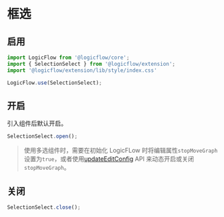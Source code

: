 # 框选

## 启用

```ts
import LogicFlow from '@logicflow/core';
import { SelectionSelect } from '@logicflow/extension';
import '@logicflow/extension/lib/style/index.css'

LogicFlow.use(SelectionSelect);
```

## 开启

引入组件后默认开启。

```ts
SelectionSelect.open();
```

> 使用多选组件时，需要在初始化 LogicFLow 时将编辑属性`stopMoveGraph`设置为`true`，或者使用[updateEditConfig](/api/logicFlowApi.html#updateeditconfig) API 来动态开启或关闭`stopMoveGraph`。

## 关闭

```ts
SelectionSelect.close();
```

<example href="/examples/#/extension/components/selection" :height="300" ></example>

